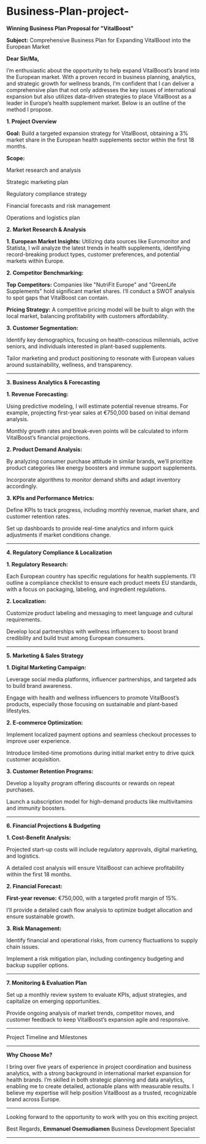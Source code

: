 # Business-Plan-project-
**Winning Business Plan Proposal for "VitalBoost"**

**Subject:** Comprehensive Business Plan for Expanding VitalBoost into the European Market

**Dear Sir/Ma,**

I’m enthusiastic about the opportunity  to help expand VitalBoost’s brand into the European market. With a proven record in business planning, analytics, and strategic growth for wellness brands, I’m confident that I can deliver a comprehensive plan that not only addresses the key issues of international expansion but also utilizes  data-driven strategies to place VitalBoost as a leader in Europe’s health supplement market. Below is an outline of the method I propose.








**1. Project Overview**

**Goal:** Build a targeted expansion strategy for VitalBoost, obtaining a 3% market share in the European health supplements sector within the first 18 months.

**Scope:**

Market research and analysis

Strategic marketing plan

Regulatory compliance strategy

Financial forecasts and risk management

Operations and logistics plan








**2. Market Research & Analysis**

**1. European Market Insights:** Utilizing  data sources like Euromonitor and Statista, I will analyze the latest trends in health supplements, identifying record-breaking product types, customer preferences, and potential markets within Europe.


**2. Competitor Benchmarking:**

**Top Competitors:** Companies like "NutriFit Europe" and "GreenLife Supplements" hold significant market shares. I’ll  conduct a SWOT analysis to spot gaps that VitalBoost can contain.

**Pricing Strategy:** A competitive pricing model will be built to align with the local market, balancing profitability with customers  affordability.







**3. Customer Segmentation:**

Identify key demographics, focusing on health-conscious millennials, active seniors, and individuals interested in plant-based supplements.

Tailor marketing and product positioning to resonate with European values around sustainability, wellness, and transparency.





---

**3. Business Analytics & Forecasting**

**1. Revenue Forecasting:**

Using predictive modeling, I will estimate potential revenue streams. For example, projecting first-year sales at €750,000 based on initial demand analysis.

Monthly growth rates and break-even points will be calculated to inform VitalBoost’s financial projections.



**2. Product Demand Analysis:**

By analyzing consumer purchase attitude in similar brands, we’ll prioritize product categories like energy boosters and immune support supplements.

Incorporate algorithms to monitor demand shifts and adapt inventory accordingly.



**3. KPIs and Performance Metrics:**

Define KPIs to track progress, including monthly revenue, market share, and customer retention rates.

Set up dashboards to provide real-time analytics and inform quick adjustments if market conditions change.





---

**4. Regulatory Compliance & Localization**

**1. Regulatory Research:**

Each European country has specific regulations for health supplements. I’ll outline a compliance checklist to ensure each product meets EU standards, with a focus on packaging, labeling, and ingredient regulations.



**2. Localization:**

Customize product labeling and messaging to meet language and cultural requirements.

Develop local partnerships with wellness influencers to boost brand credibility and build trust among European consumers.





---

**5. Marketing & Sales Strategy**

**1. Digital Marketing Campaign:**

Leverage social media platforms, influencer partnerships, and targeted ads to build brand awareness.

Engage with health and wellness influencers to promote VitalBoost’s products, especially those focusing on sustainable and plant-based lifestyles.



**2. E-commerce Optimization:**

Implement localized payment options and seamless checkout processes to improve user experience.

Introduce limited-time promotions during initial market entry to drive quick customer acquisition.



**3. Customer Retention Programs:**

Develop a loyalty program offering discounts or rewards on repeat purchases.

Launch a subscription model for high-demand products like multivitamins and immunity boosters.





---

**6. Financial Projections & Budgeting**

**1. Cost-Benefit Analysis:**

Projected start-up costs will include regulatory approvals, digital marketing, and logistics.

A detailed cost analysis will ensure VitalBoost can achieve profitability within the first 18 months.



**2. Financial Forecast:**

**First-year revenue:** €750,000, with a targeted profit margin of 15%.

I’ll provide a detailed cash flow analysis to optimize budget allocation and ensure sustainable growth.



**3. Risk Management:**

Identify financial and operational risks, from currency fluctuations to supply chain issues.

Implement a risk mitigation plan, including contingency budgeting and backup supplier options.





---

**7. Monitoring & Evaluation Plan**

Set up a monthly review system to evaluate KPIs, adjust strategies, and capitalize on emerging opportunities.

Provide ongoing analysis of market trends, competitor moves, and customer feedback to keep VitalBoost’s expansion agile and responsive.



---

Project Timeline and Milestones


---

**Why Choose Me?**

I bring over five years of experience in project coordination and business analytics, with a strong background in international market expansion for health brands. I’m skilled in both strategic planning and data analytics, enabling me to create detailed, actionable plans with measurable results. I believe my expertise will help position VitalBoost as a trusted, recognizable brand across Europe.


---

Looking forward to the opportunity to work with you on this exciting project.

Best Regards,
**Emmanuel Osemudiamen**
Business Development Specialist


---


